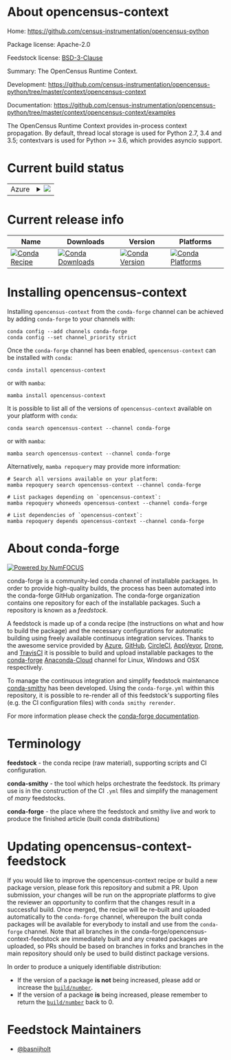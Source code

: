 About opencensus-context
========================

Home: https://github.com/census-instrumentation/opencensus-python

Package license: Apache-2.0

Feedstock license: [BSD-3-Clause](https://github.com/conda-forge/opencensus-context-feedstock/blob/main/LICENSE.txt)

Summary: The OpenCensus Runtime Context.

Development: https://github.com/census-instrumentation/opencensus-python/tree/master/context/opencensus-context

Documentation: https://github.com/census-instrumentation/opencensus-python/tree/master/context/opencensus-context/examples

The OpenCensus Runtime Context provides in-process context propagation.
By default, thread local storage is used for Python 2.7, 3.4 and 3.5;
contextvars is used for Python >= 3.6, which provides asyncio support.


Current build status
====================


<table>
    
  <tr>
    <td>Azure</td>
    <td>
      <details>
        <summary>
          <a href="https://dev.azure.com/conda-forge/feedstock-builds/_build/latest?definitionId=10212&branchName=main">
            <img src="https://dev.azure.com/conda-forge/feedstock-builds/_apis/build/status/opencensus-context-feedstock?branchName=main">
          </a>
        </summary>
        <table>
          <thead><tr><th>Variant</th><th>Status</th></tr></thead>
          <tbody><tr>
              <td>linux_64_python3.10.____cpython</td>
              <td>
                <a href="https://dev.azure.com/conda-forge/feedstock-builds/_build/latest?definitionId=10212&branchName=main">
                  <img src="https://dev.azure.com/conda-forge/feedstock-builds/_apis/build/status/opencensus-context-feedstock?branchName=main&jobName=linux&configuration=linux_64_python3.10.____cpython" alt="variant">
                </a>
              </td>
            </tr><tr>
              <td>linux_64_python3.7.____cpython</td>
              <td>
                <a href="https://dev.azure.com/conda-forge/feedstock-builds/_build/latest?definitionId=10212&branchName=main">
                  <img src="https://dev.azure.com/conda-forge/feedstock-builds/_apis/build/status/opencensus-context-feedstock?branchName=main&jobName=linux&configuration=linux_64_python3.7.____cpython" alt="variant">
                </a>
              </td>
            </tr><tr>
              <td>linux_64_python3.8.____73_pypy</td>
              <td>
                <a href="https://dev.azure.com/conda-forge/feedstock-builds/_build/latest?definitionId=10212&branchName=main">
                  <img src="https://dev.azure.com/conda-forge/feedstock-builds/_apis/build/status/opencensus-context-feedstock?branchName=main&jobName=linux&configuration=linux_64_python3.8.____73_pypy" alt="variant">
                </a>
              </td>
            </tr><tr>
              <td>linux_64_python3.8.____cpython</td>
              <td>
                <a href="https://dev.azure.com/conda-forge/feedstock-builds/_build/latest?definitionId=10212&branchName=main">
                  <img src="https://dev.azure.com/conda-forge/feedstock-builds/_apis/build/status/opencensus-context-feedstock?branchName=main&jobName=linux&configuration=linux_64_python3.8.____cpython" alt="variant">
                </a>
              </td>
            </tr><tr>
              <td>linux_64_python3.9.____73_pypy</td>
              <td>
                <a href="https://dev.azure.com/conda-forge/feedstock-builds/_build/latest?definitionId=10212&branchName=main">
                  <img src="https://dev.azure.com/conda-forge/feedstock-builds/_apis/build/status/opencensus-context-feedstock?branchName=main&jobName=linux&configuration=linux_64_python3.9.____73_pypy" alt="variant">
                </a>
              </td>
            </tr><tr>
              <td>linux_64_python3.9.____cpython</td>
              <td>
                <a href="https://dev.azure.com/conda-forge/feedstock-builds/_build/latest?definitionId=10212&branchName=main">
                  <img src="https://dev.azure.com/conda-forge/feedstock-builds/_apis/build/status/opencensus-context-feedstock?branchName=main&jobName=linux&configuration=linux_64_python3.9.____cpython" alt="variant">
                </a>
              </td>
            </tr><tr>
              <td>osx_64_python3.10.____cpython</td>
              <td>
                <a href="https://dev.azure.com/conda-forge/feedstock-builds/_build/latest?definitionId=10212&branchName=main">
                  <img src="https://dev.azure.com/conda-forge/feedstock-builds/_apis/build/status/opencensus-context-feedstock?branchName=main&jobName=osx&configuration=osx_64_python3.10.____cpython" alt="variant">
                </a>
              </td>
            </tr><tr>
              <td>osx_64_python3.7.____cpython</td>
              <td>
                <a href="https://dev.azure.com/conda-forge/feedstock-builds/_build/latest?definitionId=10212&branchName=main">
                  <img src="https://dev.azure.com/conda-forge/feedstock-builds/_apis/build/status/opencensus-context-feedstock?branchName=main&jobName=osx&configuration=osx_64_python3.7.____cpython" alt="variant">
                </a>
              </td>
            </tr><tr>
              <td>osx_64_python3.8.____73_pypy</td>
              <td>
                <a href="https://dev.azure.com/conda-forge/feedstock-builds/_build/latest?definitionId=10212&branchName=main">
                  <img src="https://dev.azure.com/conda-forge/feedstock-builds/_apis/build/status/opencensus-context-feedstock?branchName=main&jobName=osx&configuration=osx_64_python3.8.____73_pypy" alt="variant">
                </a>
              </td>
            </tr><tr>
              <td>osx_64_python3.8.____cpython</td>
              <td>
                <a href="https://dev.azure.com/conda-forge/feedstock-builds/_build/latest?definitionId=10212&branchName=main">
                  <img src="https://dev.azure.com/conda-forge/feedstock-builds/_apis/build/status/opencensus-context-feedstock?branchName=main&jobName=osx&configuration=osx_64_python3.8.____cpython" alt="variant">
                </a>
              </td>
            </tr><tr>
              <td>osx_64_python3.9.____73_pypy</td>
              <td>
                <a href="https://dev.azure.com/conda-forge/feedstock-builds/_build/latest?definitionId=10212&branchName=main">
                  <img src="https://dev.azure.com/conda-forge/feedstock-builds/_apis/build/status/opencensus-context-feedstock?branchName=main&jobName=osx&configuration=osx_64_python3.9.____73_pypy" alt="variant">
                </a>
              </td>
            </tr><tr>
              <td>osx_64_python3.9.____cpython</td>
              <td>
                <a href="https://dev.azure.com/conda-forge/feedstock-builds/_build/latest?definitionId=10212&branchName=main">
                  <img src="https://dev.azure.com/conda-forge/feedstock-builds/_apis/build/status/opencensus-context-feedstock?branchName=main&jobName=osx&configuration=osx_64_python3.9.____cpython" alt="variant">
                </a>
              </td>
            </tr><tr>
              <td>win_64_python3.10.____cpython</td>
              <td>
                <a href="https://dev.azure.com/conda-forge/feedstock-builds/_build/latest?definitionId=10212&branchName=main">
                  <img src="https://dev.azure.com/conda-forge/feedstock-builds/_apis/build/status/opencensus-context-feedstock?branchName=main&jobName=win&configuration=win_64_python3.10.____cpython" alt="variant">
                </a>
              </td>
            </tr><tr>
              <td>win_64_python3.7.____cpython</td>
              <td>
                <a href="https://dev.azure.com/conda-forge/feedstock-builds/_build/latest?definitionId=10212&branchName=main">
                  <img src="https://dev.azure.com/conda-forge/feedstock-builds/_apis/build/status/opencensus-context-feedstock?branchName=main&jobName=win&configuration=win_64_python3.7.____cpython" alt="variant">
                </a>
              </td>
            </tr><tr>
              <td>win_64_python3.8.____73_pypy</td>
              <td>
                <a href="https://dev.azure.com/conda-forge/feedstock-builds/_build/latest?definitionId=10212&branchName=main">
                  <img src="https://dev.azure.com/conda-forge/feedstock-builds/_apis/build/status/opencensus-context-feedstock?branchName=main&jobName=win&configuration=win_64_python3.8.____73_pypy" alt="variant">
                </a>
              </td>
            </tr><tr>
              <td>win_64_python3.8.____cpython</td>
              <td>
                <a href="https://dev.azure.com/conda-forge/feedstock-builds/_build/latest?definitionId=10212&branchName=main">
                  <img src="https://dev.azure.com/conda-forge/feedstock-builds/_apis/build/status/opencensus-context-feedstock?branchName=main&jobName=win&configuration=win_64_python3.8.____cpython" alt="variant">
                </a>
              </td>
            </tr><tr>
              <td>win_64_python3.9.____73_pypy</td>
              <td>
                <a href="https://dev.azure.com/conda-forge/feedstock-builds/_build/latest?definitionId=10212&branchName=main">
                  <img src="https://dev.azure.com/conda-forge/feedstock-builds/_apis/build/status/opencensus-context-feedstock?branchName=main&jobName=win&configuration=win_64_python3.9.____73_pypy" alt="variant">
                </a>
              </td>
            </tr><tr>
              <td>win_64_python3.9.____cpython</td>
              <td>
                <a href="https://dev.azure.com/conda-forge/feedstock-builds/_build/latest?definitionId=10212&branchName=main">
                  <img src="https://dev.azure.com/conda-forge/feedstock-builds/_apis/build/status/opencensus-context-feedstock?branchName=main&jobName=win&configuration=win_64_python3.9.____cpython" alt="variant">
                </a>
              </td>
            </tr>
          </tbody>
        </table>
      </details>
    </td>
  </tr>
</table>

Current release info
====================

| Name | Downloads | Version | Platforms |
| --- | --- | --- | --- |
| [![Conda Recipe](https://img.shields.io/badge/recipe-opencensus--context-green.svg)](https://anaconda.org/conda-forge/opencensus-context) | [![Conda Downloads](https://img.shields.io/conda/dn/conda-forge/opencensus-context.svg)](https://anaconda.org/conda-forge/opencensus-context) | [![Conda Version](https://img.shields.io/conda/vn/conda-forge/opencensus-context.svg)](https://anaconda.org/conda-forge/opencensus-context) | [![Conda Platforms](https://img.shields.io/conda/pn/conda-forge/opencensus-context.svg)](https://anaconda.org/conda-forge/opencensus-context) |

Installing opencensus-context
=============================

Installing `opencensus-context` from the `conda-forge` channel can be achieved by adding `conda-forge` to your channels with:

```
conda config --add channels conda-forge
conda config --set channel_priority strict
```

Once the `conda-forge` channel has been enabled, `opencensus-context` can be installed with `conda`:

```
conda install opencensus-context
```

or with `mamba`:

```
mamba install opencensus-context
```

It is possible to list all of the versions of `opencensus-context` available on your platform with `conda`:

```
conda search opencensus-context --channel conda-forge
```

or with `mamba`:

```
mamba search opencensus-context --channel conda-forge
```

Alternatively, `mamba repoquery` may provide more information:

```
# Search all versions available on your platform:
mamba repoquery search opencensus-context --channel conda-forge

# List packages depending on `opencensus-context`:
mamba repoquery whoneeds opencensus-context --channel conda-forge

# List dependencies of `opencensus-context`:
mamba repoquery depends opencensus-context --channel conda-forge
```


About conda-forge
=================

[![Powered by
NumFOCUS](https://img.shields.io/badge/powered%20by-NumFOCUS-orange.svg?style=flat&colorA=E1523D&colorB=007D8A)](https://numfocus.org)

conda-forge is a community-led conda channel of installable packages.
In order to provide high-quality builds, the process has been automated into the
conda-forge GitHub organization. The conda-forge organization contains one repository
for each of the installable packages. Such a repository is known as a *feedstock*.

A feedstock is made up of a conda recipe (the instructions on what and how to build
the package) and the necessary configurations for automatic building using freely
available continuous integration services. Thanks to the awesome service provided by
[Azure](https://azure.microsoft.com/en-us/services/devops/), [GitHub](https://github.com/),
[CircleCI](https://circleci.com/), [AppVeyor](https://www.appveyor.com/),
[Drone](https://cloud.drone.io/welcome), and [TravisCI](https://travis-ci.com/)
it is possible to build and upload installable packages to the
[conda-forge](https://anaconda.org/conda-forge) [Anaconda-Cloud](https://anaconda.org/)
channel for Linux, Windows and OSX respectively.

To manage the continuous integration and simplify feedstock maintenance
[conda-smithy](https://github.com/conda-forge/conda-smithy) has been developed.
Using the ``conda-forge.yml`` within this repository, it is possible to re-render all of
this feedstock's supporting files (e.g. the CI configuration files) with ``conda smithy rerender``.

For more information please check the [conda-forge documentation](https://conda-forge.org/docs/).

Terminology
===========

**feedstock** - the conda recipe (raw material), supporting scripts and CI configuration.

**conda-smithy** - the tool which helps orchestrate the feedstock.
                   Its primary use is in the construction of the CI ``.yml`` files
                   and simplify the management of *many* feedstocks.

**conda-forge** - the place where the feedstock and smithy live and work to
                  produce the finished article (built conda distributions)


Updating opencensus-context-feedstock
=====================================

If you would like to improve the opencensus-context recipe or build a new
package version, please fork this repository and submit a PR. Upon submission,
your changes will be run on the appropriate platforms to give the reviewer an
opportunity to confirm that the changes result in a successful build. Once
merged, the recipe will be re-built and uploaded automatically to the
`conda-forge` channel, whereupon the built conda packages will be available for
everybody to install and use from the `conda-forge` channel.
Note that all branches in the conda-forge/opencensus-context-feedstock are
immediately built and any created packages are uploaded, so PRs should be based
on branches in forks and branches in the main repository should only be used to
build distinct package versions.

In order to produce a uniquely identifiable distribution:
 * If the version of a package **is not** being increased, please add or increase
   the [``build/number``](https://docs.conda.io/projects/conda-build/en/latest/resources/define-metadata.html#build-number-and-string).
 * If the version of a package **is** being increased, please remember to return
   the [``build/number``](https://docs.conda.io/projects/conda-build/en/latest/resources/define-metadata.html#build-number-and-string)
   back to 0.

Feedstock Maintainers
=====================

* [@basnijholt](https://github.com/basnijholt/)

